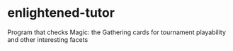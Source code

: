 # enlightened-tutor
Program that checks Magic: the Gathering cards for tournament playability and other interesting facets
